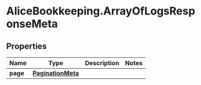 # AliceBookkeeping.ArrayOfLogsResponseMeta

## Properties

Name | Type | Description | Notes
------------ | ------------- | ------------- | -------------
**page** | [**PaginationMeta**](PaginationMeta.md) |  | 


